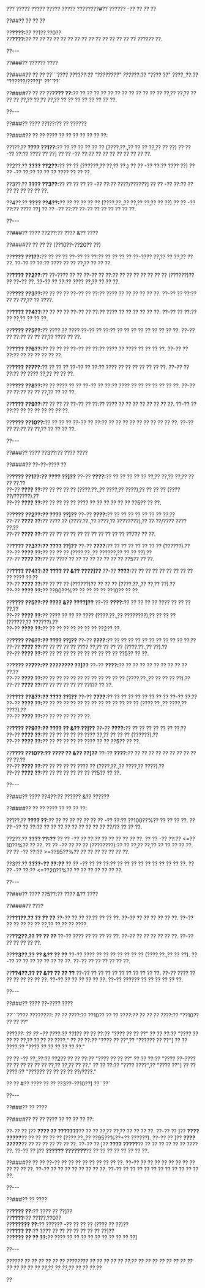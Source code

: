 ??? ????? ????? ????? ????? ????????#?? ?????? -?? ?? ?? ??

??##?? ?? ?? ??

??**????:**?? ??1??.??0??  
??**????:**?? ?? ?? ?? ?? ?? ?? ?? ?? ?? ?? ?? ?? ?? ?? ?? ?????? ??.

??---

??###?? ?????? ????

??####?? ?? ??
??```????
????_??:?? "????????"
????_??:?? "???? ??"
????_??:?? "??????/????]"
??``??`

??####?? ?? ??
??**???? ??:**?? ?? ?? ?? ?? ?? ?? ?? ?? ?? ?? ?? ?? ??,?? ??,?? ?? ?? ?? ??,?? ??,?? ??,?? ?? ?? ?? ?? ?? ?? ?? ??.

??---

??###?? ???? ??1??:?? ?? ??????

??####?? ?? ??
???? ?? ?? ?? ?? ?? ?? ??:

??1??.?? **???? ??1??:**?? ?? ?? ?? ?? ?? ?? (????.??.,?? ?? ?? ??,?? ?? ??)
??  ?? -?? ??:?? ???? ?? ??]
??  ?? -?? ??:?? ?? ?? ?? ?? ?? ?? ?? ??.

??2??.?? **???? ??2??:**?? ?? ?? (??????,?? ??,?? ??.)
??  ?? -?? ??:?? ???? ??]
??  ?? -?? ??:?? ?? ?? ?? ???? ?? ?? ??.

??3??.?? **???? ??3??:**?? ?? ??
??  ?? -?? ??:?? ????/??????]
??  ?? -?? ??:?? ?? ?? ?? ?? ?? ?? ??.

??4??.?? **???? ??4??:**?? ?? ?? ?? ?? ?? (????.??.,?? ??,?? ??,?? ?? ??)
??  ?? -?? ??:?? ???? ??]
??  ?? -?? ??:?? ??-?? ?? ?? ?? ?? ?? ??.

??---

??###?? ???? ??2??:?? ???? &?? ????

??####?? ?? ?? ?? (??10??-??20?? ??)

??**???? ??1??:**?? ?? ?? ??
??-?? ?? ??:?? ?? ?? ?? ?? ??-???? ??,?? ?? ??,?? ?? ??.
??-?? ?? ??:?? ???? ?? ?? ??,?? ?? ?? ??.

??**???? ??2??:**?? ??-???? ?? ??
??-?? ?? ??:?? ?? ?? ?? ?? ?? ?? ?? (??????)?? ?? ??-?? ??.
??-?? ?? ??:?? ???? ??,?? ?? ?? ??.

??**???? ??3??:**?? ?? ?? ??
??-?? ?? ??:?? ???? ?? ?? ?? ?? ?? ??.
??-?? ?? ??:?? ?? ?? ??,?? ?? ????.

??**???? ??4??:**?? ?? ?? ??
??-?? ?? ??:?? ???? ?? ?? ?? ?? ?? ??.
??-?? ?? ??:?? ?? ??,?? ?? ?? ??.

??**???? ??5??:**?? ???? ?? ????
??-?? ?? ??:?? ?? ?? ?? ?? ?? ?? ?? ?? ??.
??-?? ?? ??:?? ?? ?? ??,?? ???? ?? ??.

??**???? ??6??:**?? ?? ?? ??
??-?? ?? ??:?? ???? ?? ???? ?? ?? ?? ??.
??-?? ?? ??:?? ?? ?? ?? ?? ?? ??.

??**???? ??7??:**?? ?? ?? ??
??-?? ?? ??:?? ???? ?? ?? ?? ?? ?? ?? ??.
??-?? ?? ??:?? ?? ???? ??,?? ?? ?? ??.

??**???? ??8??:**?? ?? ???? ?? ??
??-?? ?? ??:?? ???? ?? ?? ?? ?? ?? ?? ??.
??-?? ?? ??:?? ?? ?? ??,?? ?? ?? ??.

??**???? ??9??:**?? ?? ?? ??
??-?? ?? ??:?? ???? ?? ?? ?? ?? ?? ?? ?? ??.
??-?? ?? ??:?? ?? ?? ?? ?? ?? ?? ??.

??**???? ??10??:**?? ?? ?? ??
??-?? ?? ??:?? ?? ?? ?? ?? ?? ?? ?? ?? ?? ??.
??-?? ?? ??:?? ?? ??,?? ?? ?? ?? ??.

??---

??###?? ???? ??3??:?? ???? ????

??####?? ??-??-???? ??

??**???? ??1??:?? ???? ??]??**
??-?? **????:**?? ?? ?? ?? ?? ?? ??,?? ??,?? ??,?? ?? ?? ??.??  
??-?? **???? ??:**?? ?? ?? ?? ?? (????.??.,?? ????,?? ????),?? ?? ?? ?? (???? ??/??????).??  
??-?? **???? ??:**?? ?? ?? ?? ?? ???? ?? ?? ?? ?? ?? ?? ??5?? ?? ??.

??**???? ??2??:?? ???? ??]??**
??-?? **????:**?? ?? ?? ?? ?? ?? ?? ?? ??.??  
??-?? **???? ??:**?? ???? ?? (????.??.,?? ????,?? ????????),?? ?? ??/???? ???? ??.??  
??-?? **???? ??:**?? ?? ?? ?? ?? ?? ?? ?? ?? ?? ?? ?? ??7?? ?? ??.

??**???? ??3??:?? ???? ??]??**
??-?? **????:**?? ?? ?? ?? ?? ?? ?? ?? (??????).??  
??-?? **???? ??:**?? ?? ?? ?? (????.??.,?? ??????,?? ?? ?? ??).??  
??-?? **???? ??:**?? ?? ???? ?? ?? ?? ?? ?? ?? ?? ?? ??5?? ?? ??.

??**???? ??4??:?? ???? ?? &?? ????]??**
??-?? **????:**?? ?? ?? ?? ?? ?? ?? ?? ?? ?? ???? ??.??  
??-?? **???? ??:**?? ?? ?? ?? (??????)?? ?? ?? ?? (????.??.,?? ??,?? ??).??  
??-?? **???? ??:**?? ??90??%?? ?? ?? ?? ?? ??10?? ?? ??.

??**???? ??5??:?? ???? &?? ????]??**
??-?? **????:**?? ?? ?? ?? ?? ???? ?? ?? ?? ??.??  
??-?? **???? ??:**?? ???? ?? ?? ?? ???? (????.??.,?? ????????),?? ?? ?? ?? (??????,?? ??????).??  
??-?? **???? ??:**?? ?? ?? ?? ?? ?? ?? ?? ??2?? ??.

??**???? ??6??:?? ???? ??]??**
??-?? **????:**?? ?? ?? ?? ?? ?? ?? ?? ?? ?? ?? ??.??  
??-?? **???? ??:**?? ?? ?? ?? ?? ???? ??,?? ?? ?? ?? (????.??.,?? ??).??  
??-?? **???? ??:**?? ?? ?? ?? ?? ?? ?? ?? ?? ?? ?? ??5?? ?? ??.

??**???? ??7??:?? ???????? ??]??**
??-?? **????:**?? ?? ?? ?? ?? ?? ?? ?? ?? ?? ??.??  
??-?? **???? ??:**?? ?? ?? ?? ?? ?? ?? ?? ?? ?? ?? ?? (????.??.,?? ?? ?? ?? ??).??  
??-?? **???? ??:**?? ?? ?? ?? ?? ?? ??1?? ?? ??.

??**???? ??8??:?? ???? ??]??**
??-?? **????:**?? ?? ?? ?? ?? ?? ?? ?? ?? ??-?? ??.??  
??-?? **???? ??:**?? ?? ?? ?? ?? ?? ?? ?? ?? ?? ?? ?? ?? ?? (????.??.,?? ????,?? ????).??  
??-?? **???? ??:**?? ?? ?? ?? ?? ?? ??.

??**???? ??9??:?? ???? ?? &?? ??]??**
??-?? **????:**?? ?? ?? ?? ?? ?? ?? ??.??  
??-?? **???? ??:**?? ?? ?? ?? ?? ?? ???? ??,?? ?? ?? ?? (??????).??  
??-?? **???? ??:**?? ?? ?? ?? ?? ?? ???? ?? ?? ??5?? ?? ??.

??**???? ??10??:?? ???? ?? &?? ??]??**
??-?? **????:**?? ?? ?? ?? ?? ?? ?? ?? ?? ?? ?? ??.??  
??-?? **???? ??:**?? ?? ?? ?? ?? ???? ?? (????.??.,?? ????,?? ????).??  
??-?? **???? ??:**?? ?? ?? ?? ?? ?? ?? ??5?? ?? ??.

??---

??###?? ???? ??4??:?? ?????? &?? ??????

??####?? ?? ??
???? ?? ?? ?? ??:

??1??.?? **???? ??:**?? ?? ?? ?? ?? ??
??  ?? -?? ??:?? ??100??%?? ?? ?? ?? ??.
??  ?? -?? ?? ??:?? ?? ?? ?? ?? ?? ?? ?? ?? ?? ??/?? ?? ?? ??.

??2??.?? **???? ??:??**
??  ?? -?? ?? ??:?? ?? ?? ?? ?? ?? ??.
??    ?? -?? ??:?? <=??10??%?? ?? ??.
??  ?? -?? ?? ?? ?? (????????):?? ?? ??,?? ??,?? ?? ?? ?? ?? ??.
??    ?? -?? ??:?? >=??95??%?? ?? ?? ?? ?? ?? ?? ??.

??3??.?? **????-?? ??:??**
??  ?? -?? ?? ?? ??:?? ?? ?? ?? ?? ?? ?? ?? ?? ?? ??.
??    ?? -?? ??:?? <=??20??%?? ?? ?? ?? ?? ?? ?? ??.

??---

??###?? ???? ??5??:?? ???? &?? ????

??####?? ????

??**??1??.?? ?? ?? ??**
??-?? ?? ?? ??.?? ?? ?? ??.
??-?? ?? ?? ?? ?? ?? ??.
??-?? ?? ?? ?? ?? ?? ??,?? ??,?? ?? ????.

??**??2??.?? ?? ?? ??**
??-?? ???? ?? ?? ?? ?? ??.
??-?? ?? ?? ?? ?? ?? ??.
??-?? ?? ?? ?? ?? ??.

??**??3??.?? ?? &?? ?? ??**
??-?? ???? ?? ?? ?? ?? ?? ?? ?? (????.??.,?? ?? ??).
??-?? ?? ?? ?? ?? ?? ?? ?? ??.
??-?? ?? ?? ?? ?? ?? ??.

??**??4??.?? ?? &?? ?? ?? ??**
??-?? ?? ?? ?? ?? ?? ?? ?? ?? ?? ??.
??-?? ???? ?? ?? ?? ?? ?? ?? ??.
??-?? ?? ?? ?? ?? ?? ??.
??-?? ?????? ?? ?? ?? ?? ?? ??.

??---

??###?? ???? ??-???? ????

??```????
????_????:
?? ?? ??_??:?? ??10??
?? ?? ??_??:?? ??
?? ?? ??_??:?? "??10?? ?? ?? ??"

????_??:
?? ?? -?? ??_??:?? ??1??
??   ?? ??:?? "???? ?? ?? ??"
??   ?? ??:?? "???? ?? ?? ?? ??,?? ??,?? ?? ????."
??   ?? ??:?? "???? ?? ??",?? "?????? ?? ??"]
??   ?? ????:?? "???? ?? ?? ?? ?? ?? ??."

?? ?? -?? ??_??:?? ??2??
??   ?? ??:?? "???? ?? ?? ??"
??   ?? ??:?? "???? ??-???? ?? ?? ?? ?? ?? ?? ??,?? ??,?? ?? ??."
??   ?? ??:?? "???? ????",?? "???? ??"]
??   ?? ????:?? "?????? ?? ?? ?? ?? ??/????."

?? ?? #?? ???? ?? ?? ??3??-??10??]
??``??`

??---

??###?? ?? ????

??####?? ?? ??
???? ?? ?? ?? ?? ??:

??-?? ?? ]?? **???? ?? ???????**?? ?? ?? ??,?? ??,?? ?? ?? ?? ??.
??-?? ?? ]?? **???? ?????**?? ?? ?? ?? ?? ?? (????.??.,?? ??95??%??+?? ??????).
??-?? ?? ]?? **???? ?????**?? ?? ?? ?? ?? ?? ?? ??.
??-?? ?? ]?? **???? ?????**?? ?? ?? ?? ?? ?? ?? ???? ??.
??-?? ?? ]?? **?????? ???????**?? ?? ?? ?? ?? ?? ?? ?? ??.

??####?? ?? ??
??-?? ?? ?? ?? ?? ?? ?? ?? ?? ??.
??-?? ?? ?? ?? ?? ?? ?? ?? ?? ?? ?? ?? ??.
??-?? ?? ?? ?? ?? ?? ?? ?? ??.
??-?? ?? ?? ?? ?? ?? ?? ?? ?? ?? ?? ?? ??.

??---

??###?? ?? ????

??**???? ??:**?? ???? ?? ??]??  
??**????:**?? ??1??.??0??  
??**?????? ??:**?? ?????? -?? ?? ?? ?? (???? ?? ??)??  
??**???? ??:**?? ???? ?? ?? ?? ?? ?? ?? ?? ??]??  
??**???? ?? ?? ??:**?? ???? ?? ?? ?? ?? ?? ?? ?? ?? ?? ??]

??---

??*???? ?? ?? ?? ?? ?? ?? ???????? ?? ?? ?? ?? ?? ??.?? ?? ?? ?? ?? ?? ?? ?? ?? ?? ?? ?? ?? ?? ??,?? ?? ??,?? ?? ?? ??.*??

??